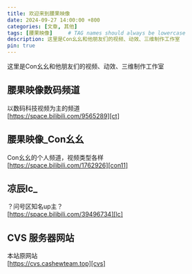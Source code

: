 ```yaml
---
title: 欢迎来到腰果映像
date: 2024-09-27 14:00:00 +800
categories: [文章, 其他]
tags: [腰果映像]     # TAG names should always be lowercase
description: 这里是Con幺幺和他朋友们的视频、动效、三维制作工作室
pin: true
---
```


这里是Con幺幺和他朋友们的视频、动效、三维制作工作室
## 腰果映像数码频道
以数码科技视频为主的频道<br />
[https://space.bilibili.com/9565289][ct]
## 腰果映像_Con幺幺
Con幺幺的个人频道，视频类型各样<br />
[https://space.bilibili.com/1762926][con11]
## 凉辰lc_
？问号区知名up主？<br />
[https://space.bilibili.com/39496734][lc]
## CVS 服务器网站
本站原网站<br />
[https://cvs.cashewteam.top][cvs]

<!-- 填写链接 -->
[ct]: https://space.bilibili.com/9565289
[con11]: https://space.bilibili.com/1762926
[lc]: https://space.bilibili.com/39496734
[cvs]: https://cvs.cashewteam.top
